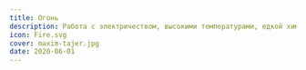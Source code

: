 ```yaml
---
title: Огонь
description: Работа с электричеством, высокими температурами, едкой химией, металлами и механизмами
icon: Fire.svg
cover: maxim-tajer.jpg
date: 2020-06-01
---
```

